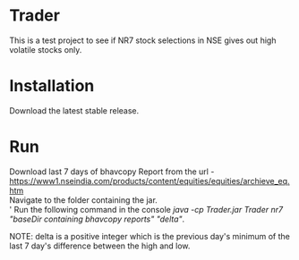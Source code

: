 # Trader
This is a test project to see if NR7 stock selections in NSE gives out high volatile stocks only.

# Installation
Download the latest stable release. 

# Run
Download last 7 days of bhavcopy Report from the url - https://www1.nseindia.com/products/content/equities/equities/archieve_eq.htm </br>
Navigate to the folder containing the jar. </br>'
Run the following command in the console <i>java -cp Trader.jar Trader nr7 "baseDir containing bhavcopy reports" "delta"</i>.

NOTE: delta is a positive integer which is the previous day's minimum of the last 7 day's difference between the high and low.
